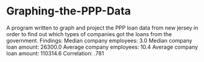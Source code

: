 # Graphing-the-PPP-Data
A program written to graph and project the PPP loan data from new jersey in order to find out which types of companies got the loans from the government.
Findings:
Median company employees: 3.0
Median company loan amount: 26300.0
Average company employees: 10.4
Average company loan amount: 110314.6
Correlation: .781


